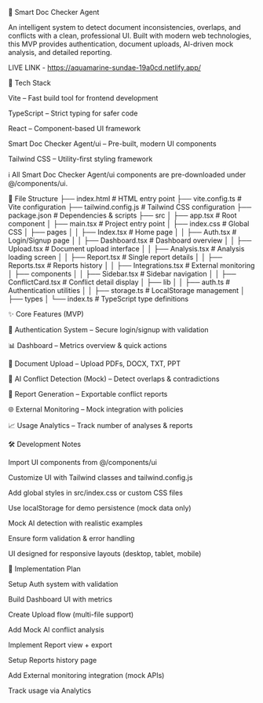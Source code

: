 📘 Smart Doc Checker Agent

An intelligent system to detect document inconsistencies, overlaps, and conflicts with a clean, professional UI. Built with modern web technologies, this MVP provides authentication, document uploads, AI-driven mock analysis, and detailed reporting.

LIVE LINK - https://aquamarine-sundae-19a0cd.netlify.app/

🚀 Tech Stack

Vite – Fast build tool for frontend development

TypeScript – Strict typing for safer code

React – Component-based UI framework

Smart Doc Checker Agent/ui – Pre-built, modern UI components

Tailwind CSS – Utility-first styling framework

ℹ️ All Smart Doc Checker Agent/ui components are pre-downloaded under @/components/ui.

📂 File Structure
├── index.html                # HTML entry point
├── vite.config.ts            # Vite configuration
├── tailwind.config.js        # Tailwind CSS configuration
├── package.json              # Dependencies & scripts
├── src
│   ├── app.tsx               # Root component
│   ├── main.tsx              # Project entry point
│   ├── index.css             # Global CSS
│   ├── pages
│   │   ├── Index.tsx         # Home page
│   │   ├── Auth.tsx          # Login/Signup page
│   │   ├── Dashboard.tsx     # Dashboard overview
│   │   ├── Upload.tsx        # Document upload interface
│   │   ├── Analysis.tsx      # Analysis loading screen
│   │   ├── Report.tsx        # Single report details
│   │   ├── Reports.tsx       # Reports history
│   │   ├── Integrations.tsx  # External monitoring
│   ├── components
│   │   ├── Sidebar.tsx       # Sidebar navigation
│   │   ├── ConflictCard.tsx  # Conflict detail display
│   ├── lib
│   │   ├── auth.ts           # Authentication utilities
│   │   ├── storage.ts        # LocalStorage management
│   ├── types
│       └── index.ts          # TypeScript type definitions

✨ Core Features (MVP)

🔐 Authentication System – Secure login/signup with validation

📊 Dashboard – Metrics overview & quick actions

📂 Document Upload – Upload PDFs, DOCX, TXT, PPT

🤖 AI Conflict Detection (Mock) – Detect overlaps & contradictions

📑 Report Generation – Exportable conflict reports

🌐 External Monitoring – Mock integration with policies

📈 Usage Analytics – Track number of analyses & reports

🛠️ Development Notes

Import UI components from @/components/ui

Customize UI with Tailwind classes and tailwind.config.js

Add global styles in src/index.css or custom CSS files

Use localStorage for demo persistence (mock data only)

Mock AI detection with realistic examples

Ensure form validation & error handling

UI designed for responsive layouts (desktop, tablet, mobile)

📌 Implementation Plan

Setup Auth system with validation

Build Dashboard UI with metrics

Create Upload flow (multi-file support)

Add Mock AI conflict analysis

Implement Report view + export

Setup Reports history page

Add External monitoring integration (mock APIs)

Track usage via Analytics

